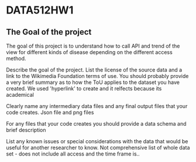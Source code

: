 # DATA512HW1

## The Goal of the project
The goal of this project is to understand how to call API and trend of the view for different kinds of disease depending on the different access method.

Describe the goal of the project.
List the license of the source data and a link to the Wikimedia Foundation terms of use. You should probably provide a very brief summary as to how the ToU applies to the dataset you have created.
We used 'hyperlink' to create and it relfects because its academical 

Clearly name any intermediary data files and any final output files that your code creates. 
Json file and png files

For any files that your code creates you should provide a data schema and brief description

List any known issues or special considerations with the data that would be useful for another researcher to know. 
Not comprehensive list of whole data set - does not include all access and the time frame is..
